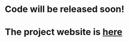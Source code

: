 # Code will be released soon!
# The project website is [here](https://yvanyin.github.io/LearnShape.github.io/)
